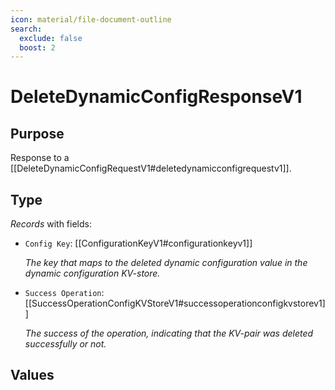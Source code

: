 ```yaml
---
icon: material/file-document-outline
search:
  exclude: false
  boost: 2
---
```


# DeleteDynamicConfigResponseV1

## Purpose

<!-- --8<-- [start:purpose] -->
Response to a [[DeleteDynamicConfigRequestV1#deletedynamicconfigrequestv1]].
<!-- --8<-- [end:purpose] -->

## Type

<!-- --8<-- [start:type] -->
<div class="type" markdown>

*Records* with fields:
- `Config Key`: [[ConfigurationKeyV1#configurationkeyv1]]

  *The key that maps to the deleted dynamic configuration value in the dynamic configuration KV-store.*

- `Success Operation`: [[SuccessOperationConfigKVStoreV1#successoperationconfigkvstorev1]]

  *The success of the operation, indicating that the KV-pair was deleted successfully or not.*

</div>
<!-- --8<-- [end:type] -->

## Values

